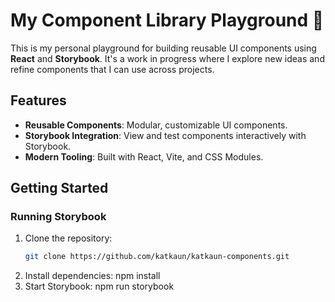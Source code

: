 # My Component Library Playground 🚧

This is my personal playground for building reusable UI components using **React** and **Storybook**. It's a work in progress where I explore new ideas and refine components that I can use across projects.

## Features

- **Reusable Components**: Modular, customizable UI components.
- **Storybook Integration**: View and test components interactively with Storybook.
- **Modern Tooling**: Built with React, Vite, and CSS Modules.

## Getting Started

### Running Storybook

1. Clone the repository:
   ```bash
   git clone https://github.com/katkaun/katkaun-components.git
2. Install dependencies:
   npm install
3. Start Storybook:
    npm run storybook
    ```
